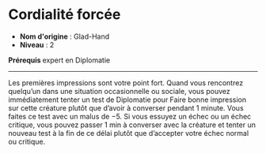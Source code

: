 # Cordialité forcée

 * **Nom d'origine** : Glad-Hand
 * **Niveau** : 2


<p><strong>Prérequis </strong> expert en Diplomatie</p>
<hr>
<p>Les premières impressions sont votre point fort. Quand vous rencontrez quelqu’un dans une situation occasionnelle ou sociale, vous pouvez immédiatement tenter un test de Diplomatie pour Faire bonne impression sur cette créature plutôt que d’avoir à converser pendant 1 minute. Vous faites ce test avec un malus de −5. Si vous essuyez un échec ou un échec critique, vous pouvez passer 1 min à converser avec la créature et tenter un nouveau test à la fin de ce délai plutôt que d’accepter votre échec normal ou critique.</p>